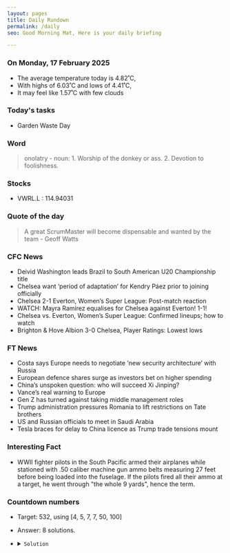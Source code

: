 ```yaml
---
layout: pages
title: Daily Rundown
permalink: /daily
seo: Good Morning Mat, Here is your daily briefing

---
```


<!-- weather_marker starts -->
### On Monday, 17 February 2025

- The average temperature today is 4.82˚C,
- With highs of 6.03˚C and lows of 4.41˚C,
- It may feel like 1.57˚C with few clouds

<!-- weather_marker ends -->

### Today's tasks
<!-- task_marker starts -->
- Garden Waste Day

<!-- task_marker ends -->

### Word

<!-- word_marker starts -->

 > onolatry - noun: 1. Worship of the donkey or ass. 2. Devotion to foolishness.

<!-- word_marker ends -->

### Stocks

<!-- stocks_marker starts -->

- VWRL.L : 114.94031

<!-- stocks_marker ends -->

### Quote of the day
<!-- quote_marker starts -->

> A great ScrumMaster will become dispensable and wanted by the team - Geoff Watts

<!-- quote_marker ends -->

### CFC News
<!-- news_marker starts -->

 - Deivid Washington leads Brazil to South American U20 Championship title
 - Chelsea want ‘period of adaptation’ for Kendry Páez prior to joining officially
 - Chelsea 2-1 Everton, Women’s Super League: Post-match reaction
 - WATCH: Mayra Ramírez equalises for Chelsea against Everton! 1-1!
 - Chelsea vs. Everton, Women’s Super League: Confirmed lineups; how to watch
 - Brighton & Hove Albion 3-0 Chelsea, Player Ratings: Lowest lows

<!-- news_marker ends -->

### FT News

<!-- ftnews_marker starts -->

 - Costa says Europe needs to negotiate ‘new security architecture’ with Russia
 - European defence shares surge as investors bet on higher spending
 - China’s unspoken question: who will succeed Xi Jinping?
 - Vance’s real warning to Europe
 - Gen Z has turned against taking middle management roles
 - Trump administration pressures Romania to lift restrictions on Tate brothers
 - US and Russian officials to meet in Saudi Arabia
 - Tesla braces for delay to China licence as Trump trade tensions mount

<!-- ftnews_marker ends -->

### Interesting Fact

<!-- fact_marker starts -->

- WWII fighter pilots in the South Pacific armed their airplanes while stationed with .50 caliber machine gun ammo belts measuring 27 feet before being loaded into the fuselage. If the pilots fired all their ammo at a target, he went through "the whole 9 yards", hence the term.

<!-- fact_marker ends -->

### Countdown numbers
<!-- game_marker starts -->

- Target: 532, using [4, 5, 7, 7, 50, 100]
- Answer: 8 solutions.

- <details><summary><code>Solution</code></summary>

  Solution: ( 100 + 7 ) x 5 + 4 - 7

   </details>

<!-- game_marker ends -->
